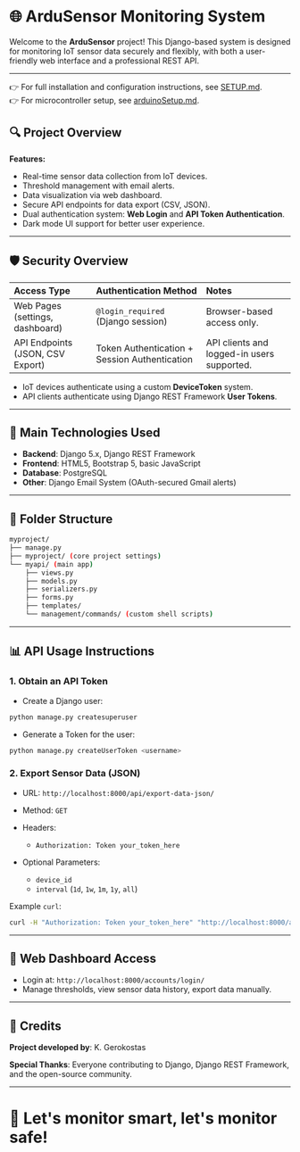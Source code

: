 # 🌐 ArduSensor Monitoring System

Welcome to the **ArduSensor** project! This Django-based system is designed for monitoring IoT sensor data securely and flexibly, with both a user-friendly web interface and a professional REST API.

---

👉 For full installation and configuration instructions, see [SETUP.md](SETUP.md).  
👉 For microcontroller setup, see [arduinoSetup.md](arduinoSetup.md).  



## 🔍 Project Overview

**Features:**

* Real-time sensor data collection from IoT devices.
* Threshold management with email alerts.
* Data visualization via web dashboard.
* Secure API endpoints for data export (CSV, JSON).
* Dual authentication system: **Web Login** and **API Token Authentication**.
* Dark mode UI support for better user experience.

---

## 🛡️ Security Overview

| Access Type                      | Authentication Method                         | Notes                                      |
| :------------------------------- | :-------------------------------------------- | :----------------------------------------- |
| Web Pages (settings, dashboard)  | `@login_required` (Django session)            | Browser-based access only.                 |
| API Endpoints (JSON, CSV Export) | Token Authentication + Session Authentication | API clients and logged-in users supported. |

* IoT devices authenticate using a custom **DeviceToken** system.
* API clients authenticate using Django REST Framework **User Tokens**.

---

## 🔢 Main Technologies Used

* **Backend**: Django 5.x, Django REST Framework
* **Frontend**: HTML5, Bootstrap 5, basic JavaScript
* **Database**: PostgreSQL
* **Other**: Django Email System (OAuth-secured Gmail alerts)

---

## 📂 Folder Structure

```bash
myproject/
├── manage.py
├── myproject/ (core project settings)
└── myapi/ (main app)
    ├── views.py
    ├── models.py
    ├── serializers.py
    ├── forms.py
    ├── templates/
    └── management/commands/ (custom shell scripts)
```

---

## 📊 API Usage Instructions

### 1. Obtain an API Token

* Create a Django user:

```bash
python manage.py createsuperuser
```

* Generate a Token for the user:

```bash
python manage.py createUserToken <username>
```

### 2. Export Sensor Data (JSON)

* URL: `http://localhost:8000/api/export-data-json/`
* Method: `GET`
* Headers:

  * `Authorization: Token your_token_here`
* Optional Parameters:

  * `device_id`
  * `interval` (`1d`, `1w`, `1m`, `1y`, `all`)

Example `curl`:

```bash
curl -H "Authorization: Token your_token_here" "http://localhost:8000/api/export-data-json/?device_id=sensor01&interval=1w"
```

---

## 📃 Web Dashboard Access

* Login at: `http://localhost:8000/accounts/login/`
* Manage thresholds, view sensor data history, export data manually.

---

## 💪 Credits

**Project developed by**: K. Gerokostas

**Special Thanks**: Everyone contributing to Django, Django REST Framework, and the open-source community.

---

# 🚀 Let's monitor smart, let's monitor safe!

